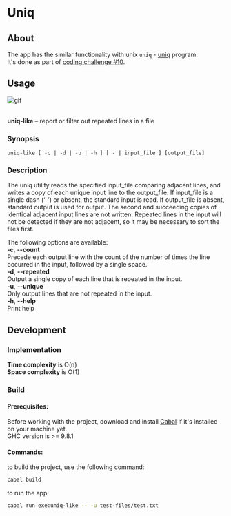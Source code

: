 # Uniq

## About
The app has the similar functionality with unix `uniq` - [uniq](https://en.wikipedia.org/wiki/Uniq) program.  
It's done as part of [coding challenge #10](https://codingchallenges.fyi/challenges/challenge-uniq).  

## Usage

<img src="https://raw.githubusercontent.com/izebit/coding-challenges/74db0d657f9eacbf50f21d2e6ea518a85ccd70df/1-word-count/demo/demo.gif" alt="gif">
<br/>
<br/>

**uniq-like** – report or filter out repeated lines in a file 

### Synopsis                                                               
```
uniq-like [ -c | -d | -u | -h ] [ - | input_file ] [output_file]  
```

### Description                                                          
The uniq utility reads the specified input_file comparing adjacent lines, and writes a copy of each unique input line to the output_file.  If input_file is a single dash (‘-’) or absent, the standard input is read. If output_file is absent, standard output is used for output. The second and succeeding copies of identical adjacent input lines are not written.  Repeated lines in the input will not be detected if they are not adjacent, so it may be necessary to sort the files first.
        
The following options are available:                         
**-c**, **--count**  
 Precede each output line with the count of the number of times the line occurred in the input, followed by a single space.   
**-d**, **--repeated**  
    Output a single copy of each line that is repeated in the input.  
**-u**, **--unique**                                                        
    Only output lines that are not repeated in the input.          
**-h**, **--help**                                                          
    Print help                                                      

## Development 
### Implementation
**Time complexity** is O(n)  
**Space complexity** is O(1) 

### Build

#### Prerequisites:
Before working with the project, download and install [Cabal](https://cabal.readthedocs.io/en/stable/index.html) if it's installed on your machine yet.  
GHC version is >= 9.8.1

#### Commands:

to build the project, use the following command:  
```bash
cabal build
```

to run the app:  
```bash
cabal run exe:uniq-like -- -u test-files/test.txt
```